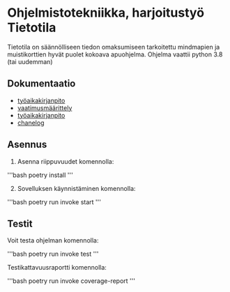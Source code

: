
# Ohjelmistotekniikka, harjoitustyö Tietotila 

Tietotila on säännölliseen tiedon omaksumiseen tarkoitettu mindmapien ja muistikorttien hyvät puolet kokoava apuohjelma. Ohjelma vaattii python 3.8 (tai uudemman) 

## Dokumentaatio 

- [työaikakirjanpito](https://github.com/ErikHuuskonen/ot-harjoitustyo/blob/main/dokumentaatio/tyoaikakirjanpito.md)
- [vaatimusmäärittely](https://github.com/ErikHuuskonen/ot-harjoitustyo/blob/main/dokumentaatio/vaatimusmaarittely.md)
- [työaikakirjanpito](https://github.com/ErikHuuskonen/ot-harjoitustyo/blob/main/dokumentaatio/tyoaikakirjanpito.md)
- [chanelog](https://github.com/ErikHuuskonen/ot-harjoitustyo/blob/main/dokumentaatio/changelog.md)

## Asennus 

1. Asenna riippuvuudet komennolla: 

'''bash
poetry install
'''

2. Sovelluksen käynnistäminen komennolla:

'''bash
poetry run invoke start
'''

## Testit

Voit testa ohjelman komennolla: 

'''bash
poetry run invoke test
'''

Testikattavuusraportti komennolla: 

'''bash
poetry run invoke coverage-report
'''



